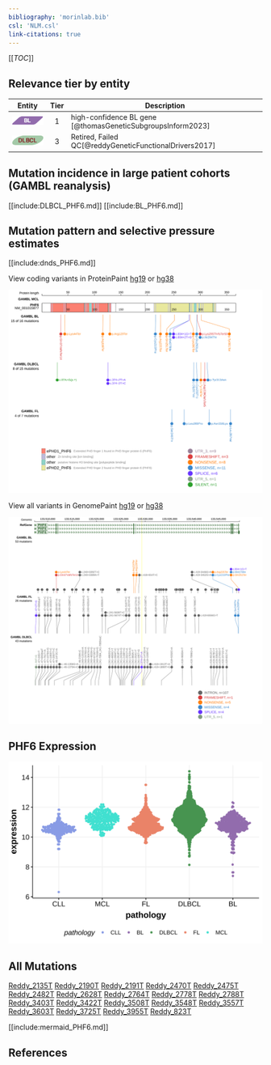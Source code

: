 ```yaml
---
bibliography: 'morinlab.bib'
csl: 'NLM.csl'
link-citations: true
---
```

[[_TOC_]]



## Relevance tier by entity

|Entity|Tier|Description                              |
|:------:|:----:|-----------------------------------------|
|![BL](images/icons/BL_tier1.png)    |1   |high-confidence BL gene                  [@thomasGeneticSubgroupsInform2023]|
|![DLBCL](images/icons/DLBCL_tier2.png) |3   |Retired, Failed QC[@reddyGeneticFunctionalDrivers2017]|

## Mutation incidence in large patient cohorts (GAMBL reanalysis)

[[include:DLBCL_PHF6.md]]
[[include:BL_PHF6.md]]

## Mutation pattern and selective pressure estimates

[[include:dnds_PHF6.md]]


View coding variants in ProteinPaint [hg19](https://morinlab.github.io/LLMPP/GAMBL/PHF6_protein.html)  or [hg38](https://morinlab.github.io/LLMPP/GAMBL/PHF6_protein_hg38.html)

![](images/proteinpaint/PHF6_NM_001015877.svg)

View all variants in GenomePaint [hg19](https://morinlab.github.io/LLMPP/GAMBL/PHF6.html)  or [hg38](https://morinlab.github.io/LLMPP/GAMBL/PHF6_hg38.html)

![](images/proteinpaint/PHF6.svg)

## PHF6 Expression
![](images/gene_expression/PHF6_by_pathology.svg)
<!-- ORIGIN: reddyGeneticFunctionalDrivers2017 -->
<!-- BL: thomasGeneticSubgroupsInform2023 -->
<!-- DLBCL: reddyGeneticFunctionalDrivers2017 -->

## All Mutations

[Reddy_2135T](https://www.bcgsc.ca/downloads/morinlab/GAMBL/Reddy/igv_reports/Reddy_2135T.html)
[Reddy_2190T](https://www.bcgsc.ca/downloads/morinlab/GAMBL/Reddy/igv_reports/Reddy_2190T.html)
[Reddy_2191T](https://www.bcgsc.ca/downloads/morinlab/GAMBL/Reddy/igv_reports/Reddy_2191T.html)
[Reddy_2470T](https://www.bcgsc.ca/downloads/morinlab/GAMBL/Reddy/igv_reports/Reddy_2470T.html)
[Reddy_2475T](https://www.bcgsc.ca/downloads/morinlab/GAMBL/Reddy/igv_reports/Reddy_2475T.html)
[Reddy_2482T](https://www.bcgsc.ca/downloads/morinlab/GAMBL/Reddy/igv_reports/Reddy_2482T.html)
[Reddy_2628T](https://www.bcgsc.ca/downloads/morinlab/GAMBL/Reddy/igv_reports/Reddy_2628T.html)
[Reddy_2764T](https://www.bcgsc.ca/downloads/morinlab/GAMBL/Reddy/igv_reports/Reddy_2764T.html)
[Reddy_2778T](https://www.bcgsc.ca/downloads/morinlab/GAMBL/Reddy/igv_reports/Reddy_2778T.html)
[Reddy_2788T](https://www.bcgsc.ca/downloads/morinlab/GAMBL/Reddy/igv_reports/Reddy_2788T.html)
[Reddy_3403T](https://www.bcgsc.ca/downloads/morinlab/GAMBL/Reddy/igv_reports/Reddy_3403T.html)
[Reddy_3422T](https://www.bcgsc.ca/downloads/morinlab/GAMBL/Reddy/igv_reports/Reddy_3422T.html)
[Reddy_3508T](https://www.bcgsc.ca/downloads/morinlab/GAMBL/Reddy/igv_reports/Reddy_3508T.html)
[Reddy_3548T](https://www.bcgsc.ca/downloads/morinlab/GAMBL/Reddy/igv_reports/Reddy_3548T.html)
[Reddy_3557T](https://www.bcgsc.ca/downloads/morinlab/GAMBL/Reddy/igv_reports/Reddy_3557T.html)
[Reddy_3603T](https://www.bcgsc.ca/downloads/morinlab/GAMBL/Reddy/igv_reports/Reddy_3603T.html)
[Reddy_3725T](https://www.bcgsc.ca/downloads/morinlab/GAMBL/Reddy/igv_reports/Reddy_3725T.html)
[Reddy_3955T](https://www.bcgsc.ca/downloads/morinlab/GAMBL/Reddy/igv_reports/Reddy_3955T.html)
[Reddy_823T](https://www.bcgsc.ca/downloads/morinlab/GAMBL/Reddy/igv_reports/Reddy_823T.html)

[[include:mermaid_PHF6.md]]

## References
